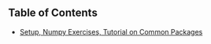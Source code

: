 ## Table of Contents

- [Setup, Numpy Exercises, Tutorial on Common Packages](./project0/README.md)
